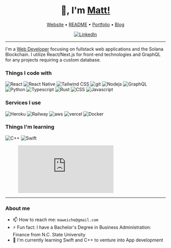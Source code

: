 <h1 align="center">👋, I'm <a href="https://github.com/maweiche">Matt!</a></h1>

<p align="center">
    <a href="#">Website</a> •
    <a href="https://github.com/maweiche/maweiche">README</a> •
    <a href="https://mattweichel.xyz">Portfolio</a> •
    <a href="https://rebbeccaandmatt.com">Blog</a>
</p>

<div align="center">
    <a href="https://www.linkedin.com/in/maweiche/">
        <img src="https://img.shields.io/badge/-LinkedIn-black.svg?style=flat-square&logo=linkedin&colorB=555" alt="LinkedIn" />
    </a>
</div>

---

I'm a [Web Developer](https://www.linkedin.com/in/maweiche/) focusing on fullstack web applications and the Solana Blockchain. I utilize React/Next.js for front-end technologies and GraphQL for any projects requiring a custom database.

<h3>Things I code with</h3>
<div>
  <img alt="React" src="https://img.shields.io/badge/-React-45b8d8?style=flat-square&logo=react&logoColor=white" />
  <img alt="React Native" src="https://img.shields.io/badge/-React Native-45b8d8?style=flat-square&logo=react&logoColor=white" />
  <img alt="Tailwind CSS" src="https://img.shields.io/badge/-Tailwind_CSS-06B6D4?style=flat-square&logo=tailwindcss&logoColor=white" />
  <img alt="git" src="https://img.shields.io/badge/-Git-F05032?style=flat-square&logo=git&logoColor=white" />
  <img alt="Nodejs" src="https://img.shields.io/badge/-Nodejs-43853d?style=flat-square&logo=Node.js&logoColor=white" />
  <img alt="GraphQL" src="https://img.shields.io/badge/-GraphQL-E10098?style=flat-square&logo=graphql&logoColor=white" />
  <img alt="Python" src="https://img.shields.io/badge/-Python-f1c40f?style=flat-square&logo=Python" />
  <img alt="Typescript" src="https://img.shields.io/badge/-Typescript-3178C6?style=flat-square&logo=Typescript&logoColor=white" />
  <img alt="Rust" src="https://img.shields.io/badge/-Rust-000000?style=flat-square&logo=rust&logoColor=white" />
  <img alt="CSS" src="https://img.shields.io/badge/-CSS-2980b9?style=flat-square&logo=css3&logoColor=white" />
  <img alt="Javascript" src="https://img.shields.io/badge/-Javascript-34495e?style=flat-square&logo=javascript" />
</div>

<h3>Services I use</h3>
<div>
    <img alt="Heroku" src="https://img.shields.io/badge/-Heroku-430098?style=flat-square&logo=heroku&logoColor=white" />
    <img alt="Railway" src="https://img.shields.io/badge/-Railway-0B0D0E?style=flat-square&logo=Railway&logoColor=white" />
    <img alt="aws" src="https://img.shields.io/badge/-AWS-ff9900?style=flat-square&logo=amazon&logoColor=white" />
    <img alt="vercel" src="https://img.shields.io/badge/-Vercel-000000?style=flat-square&logo=vercel&logoColor=white" />
    <img alt="Docker" src="https://img.shields.io/badge/-Docker-3498db?style=flat-square&logo=docker&logoColor=white" />
</div>

<h3>Things I'm learning</h3>
<div>
    <img alt="C++" src="https://img.shields.io/badge/-C++-2c3e50?style=flat-square&logo=C&logoColor=white" />
    <img alt="Swift" src="https://img.shields.io/badge/-Swift-3498db?style=flat-square&logo=swift&logoColor=white" />
</div>

<figure><embed src="https://wakatime.com/share/@56e2e383-acfb-475b-96fd-f7fffa59cd08/cd540cf7-9eda-4038-b14f-a12e65c09b12.svg"></embed></figure>

---

<h3>About me</h3>

- 📫 How to reach me: `maweiche@gmail.com`
- ⚡ Fun fact: I have a Bachelor's Degree in Business Administration: Finance from N.C. State University 
- 🌱 I'm currently learning Swift and C++ to venture into App development
